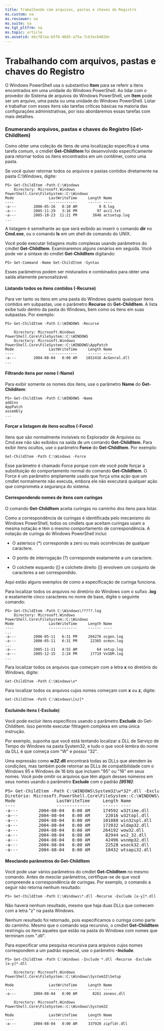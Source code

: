 ```yaml
---
title: Trabalhando com arquivos, pastas e chaves do Registro
ms.custom: na
ms.reviewer: na
ms.suite: na
ms.tgt_pltfrm: na
ms.topic: article
ms.assetid: e6cf87aa-b5f8-48d5-a75a-7cb7ecb482dc
---
```

# Trabalhando com arquivos, pastas e chaves do Registro
O Windows PowerShell usa o substantivo **Item** para se referir a itens encontrados em uma unidade do Windows PowerShell. Ao lidar com o provedor do Sistema de arquivos do Windows PowerShell, um **Item** pode ser um arquivo, uma pasta ou uma unidade do Windows PowerShell. Listar e trabalhar com esses itens são tarefas críticas básicas na maioria das configurações administrativas, por isso abordaremos essas tarefas com mais detalhes.

### Enumerando arquivos, pastas e chaves do Registro (Get-ChildItem)
Como obter uma coleção de itens de uma localização específica é uma tarefa comum, o cmdlet **Get-ChildItem** foi desenvolvido especificamente para retornar todos os itens encontrados em um contêiner, como uma pasta.

Se você quiser retornar todos os arquivos e pastas contidos diretamente na pasta C:\Windows, digite:

```
PS> Get-ChildItem -Path C:\Windows
    Directory: Microsoft.Windows PowerShell.Core\FileSystem::C:\Windows
Mode                LastWriteTime     Length Name
----                -------------     ------ ----
-a---        2006-05-16   8:10 AM          0 0.log
-a---        2005-11-29   3:16 PM         97 acc1.txt
-a---        2005-10-23  11:21 PM       3848 actsetup.log
...
```

A listagem é semelhante ao que será exibido ao inserir o comando **dir** no **Cmd.exe**, ou o comando **ls** em um shell de comando do UNIX.

Você pode executar listagens muito complexas usando parâmetros do cmdlet **Get-ChildItem**. Examinaremos alguns cenários em seguida. Você pode ver a sintaxe do cmdlet **Get-ChildItem** digitando:

```
PS> Get-Command -Name Get-ChildItem -Syntax
```

Esses parâmetros podem ser misturados e combinados para obter uma saída altamente personalizável.

#### Listando todos os itens contidos (-Recurse)
Para ver tanto os itens em uma pasta do Windows quanto quaisquer itens contidos em subpastas, use o parâmetro **Recurse** do **Get-ChildItem**. A lista exibe tudo dentro da pasta do Windows, bem como os itens em suas subpastas. Por exemplo:

```
PS> Get-ChildItem -Path C:\WINDOWS -Recurse

    Directory: Microsoft.Windows PowerShell.Core\FileSystem::C:\WINDOWS
    Directory: Microsoft.Windows PowerShell.Core\FileSystem::C:\WINDOWS\AppPatch
Mode                LastWriteTime     Length Name
----                -------------     ------ ----
-a---        2004-08-04   8:00 AM    1852416 AcGenral.dll
...
```

#### Filtrando itens por nome (-Name)
Para exibir somente os nomes dos itens, use o parâmetro **Name** do **Get-Childitem**:

```
PS> Get-ChildItem -Path C:\WINDOWS -Name
addins
AppPatch
assembly
...
```

#### Forçar a listagem de itens ocultos (-Force)
Itens que são normalmente invisíveis no Explorador de Arquivos ou Cmd.exe não são exibidos na saída de um comando **Get-ChildItem**. Para exibir itens ocultos, use o parâmetro **Force** do **Get-ChildItem**. Por exemplo:

```
Get-ChildItem -Path C:\Windows -Force
```

Esse parâmetro é chamado Force porque com ele você pode forçar a substituição do comportamento normal do comando **Get-ChildItem**. O Force é um parâmetro amplamente usado que força uma ação que um cmdlet normalmente não executa, embora ele não executará qualquer ação que comprometa a segurança do sistema.

#### Correspondendo nomes de itens com curingas
O comando **Get-ChildItem** aceita curingas no caminho dos itens para listar.

Como a correspondência de curingas é identificada pelo mecanismo do Windows PowerShell, todos os cmdlets que aceitam curingas usam a mesma notação e têm o mesmo comportamento de correspondência. A notação de curinga do Windows PowerShell inclui:

-   O asterisco (*) corresponde a zero ou mais ocorrências de qualquer caractere.

-   O ponto de interrogação (?) corresponde exatamente a um caractere.

-   O colchete esquerdo ([) e colchete direito (]) envolvem um conjunto de caracteres a ser correspondido.

Aqui estão alguns exemplos de como a especificação de curinga funciona.

Para localizar todos os arquivos no diretório do Windows com o sufixo **.log** e exatamente cinco caracteres no nome de base, digite o seguinte comando:

```
PS> Get-ChildItem -Path C:\Windows\?????.log
    Directory: Microsoft.Windows PowerShell.Core\FileSystem::C:\Windows
Mode                LastWriteTime     Length Name
----                -------------     ------ ----
...
-a---        2006-05-11   6:31 PM     204276 ocgen.log
-a---        2006-05-11   6:31 PM      22365 ocmsn.log
...
-a---        2005-11-11   4:55 AM         64 setup.log
-a---        2005-12-15   2:24 PM      17719 VxSDM.log
...
```

Para localizar todos os arquivos que começam com a letra **x** no diretório do Windows, digite:

```
Get-ChildItem -Path C:\Windows\x*
```

Para localizar todos os arquivos cujos nomes começam com **x** ou **z**, digite:

```
Get-ChildItem -Path C:\Windows\[xz]*
```

#### Excluindo itens (-Exclude)
Você pode excluir itens específicos usando o parâmetro **Exclude** do Get-ChildItem. Isso permite executar filtragem complexa em uma única instrução.

Por exemplo, suponha que você está tentando localizar a DLL de Serviço de Tempo do Windows na pasta System32, e tudo o que você lembra do nome da DLL é que começa com "W" e possui "32".

Uma expressão como **w*32*.dll** encontrará todas as DLLs que atendem às condições, mas também pode retornar as DLLs de compatibilidade com o Windows 95 e Windows de 16 bits que incluem "95" ou "16" em seus nomes. Você pode omitir os arquivos que têm algum desses números em seus nomes usando o parâmetro **Exclude** com o padrão ***[9516]***:

<pre>PS> Get-ChildItem -Path C:\WINDOWS\System32\w*32*.dll -Exclude *[9516]*
Diretório: Microsoft.PowerShell.Core\FileSystem::C:\WINDOWS\System32
Mode                LastWriteTime     Length Name
----                -------------     ------ ----
-a---        2004-08-04   8:00 AM     174592 w32time.dll
-a---        2004-08-04   8:00 AM      22016 w32topl.dll
-a---        2004-08-04   8:00 AM     101888 win32spl.dll
-a---        2004-08-04   8:00 AM     172032 wldap32.dll
-a---        2004-08-04   8:00 AM     264192 wow32.dll
-a---        2004-08-04   8:00 AM      82944 ws2_32.dll
-a---        2004-08-04   8:00 AM      42496 wsnmp32.dll
-a---        2004-08-04   8:00 AM      22528 wsock32.dll
-a---        2004-08-04   8:00 AM      18432 wtsapi32.dll</pre>

#### Mesclando parâmetros do Get-ChildItem
Você pode usar vários parâmetros do cmdlet **Get-ChildItem** no mesmo comando. Antes de mesclar parâmetros, certifique-se de que você compreende a correspondência de curingas. Por exemplo, o comando a seguir não retorna nenhum resultado:

```
PS> Get-ChildItem -Path C:\Windows\*.dll -Recurse -Exclude [a-y]*.dll
```

Não haverá nenhum resultado, mesmo que haja duas DLLs que comecem com a letra "z" na pasta Windows.

Nenhum resultado foi retornado, pois especificamos o curinga como parte do caminho. Mesmo que o comando seja recursivo, o cmdlet **Get-ChildItem** restringiu os itens àqueles que estão na pasta do Windows com nomes que terminam com ".dll".

Para especificar uma pesquisa recursiva para arquivos cujos nomes correspondem a um padrão especial, use o parâmetro **-Include**.

```
PS> Get-ChildItem -Path C:\Windows -Include *.dll -Recurse -Exclude [a-y]*.dll

    Directory: Microsoft.Windows PowerShell.Core\FileSystem::C:\Windows\System32\Setup

Mode                LastWriteTime     Length Name
----                -------------     ------ ----
-a---        2004-08-04   8:00 AM       8261 zoneoc.dll

    Directory: Microsoft.Windows PowerShell.Core\FileSystem::C:\Windows\System32

Mode                LastWriteTime     Length Name
----                -------------     ------ ----
-a---        2004-08-04   8:00 AM     337920 zipfldr.dll
```



<!--HONumber=Apr16_HO1-->



